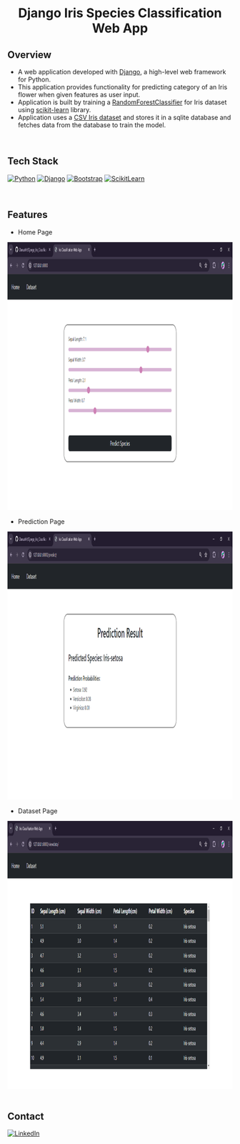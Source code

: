 
<h1 align="center">Django Iris Species Classification Web App</h1>

## Overview
- A web application developed with [Django](https://www.djangoproject.com/), a high-level web framework for Python.
- This application provides functionality for predicting category of an Iris flower when given features as user input.
- Application is built by training a [RandomForestClassifier](https://scikit-learn.org/stable/modules/generated/sklearn.ensemble.RandomForestClassifier.html) for Iris dataset using [scikit-learn](https://scikit-learn.org/) library.
- Application uses a [CSV Iris dataset](https://github.com/DanushH/Django_Iris_Classification_Web_App/blob/main/irisproject/irisapp/dataset/Iris.csv) and stores it in a sqlite database and fetches data from the database to train the model.

<br>

## Tech Stack
[![Python][Python-badge]][Python-url]
[![Django][Django-badge]][Django-url]
[![Bootstrap][Bootstrap-badge]][Bootstrap-url]
[![ScikitLearn][Scikit-badge]][Scikit-url]

<br>

## Features

- Home Page

<div align="center">
  <a href="https://github.com/DanushH/Django_Iris_Classification_Web_App.git">
    <img src="irisproject/irisapp/static/media/home.PNG" alt="Home Page" width="1000" height="600">
  </a>
</div>

- Prediction Page
  
<div align="center">
  <a href="https://github.com/DanushH/Django_Iris_Classification_Web_App.git">
    <img src="irisproject/irisapp/static/media/result.PNG" alt="Prediction Result Page" width="1000" height="600">
  </a>
</div>

- Dataset Page
  
<div align="center">
  <a href="https://github.com/DanushH/Django_Iris_Classification_Web_App.git">
    <img src="irisproject/irisapp/static/media/dataset.PNG" alt="Dataset Page" width="1000" height="600">
  </a>
</div>

<br>

## Contact

[![LinkedIn][linkedin-shield]][linkedin-url]

<br>

<!-- MARKDOWN LINKS & IMAGES -->
[Python-badge]: https://img.shields.io/badge/Python-black?style=for-the-badge&logo=python&logoColor=%23FDD835
[Python-url]: https://www.python.org
[Django-badge]: https://img.shields.io/badge/Django-black?style=for-the-badge&logo=django&logoColor=%231B5E20
[Django-url]: https://www.djangoproject.com
[Bootstrap-badge]: https://img.shields.io/badge/Bootstrap-black?style=for-the-badge&logo=bootstrap&logoColor=%236A1B9A
[Bootstrap-url]: https://getbootstrap.com/
[Scikit-badge]: https://img.shields.io/badge/Scikit--Learn-black?style=for-the-badge&logo=scikitlearn&logoColor=%23F7931E
[Scikit-url]: https://scikit-learn.org/
[linkedin-shield]: https://img.shields.io/badge/Linkedin-black?style=for-the-badge&logo=linkedin&logoColor=%230277BD
[linkedin-url]: https://linkedin.com/in/danushika-herath

<br>
